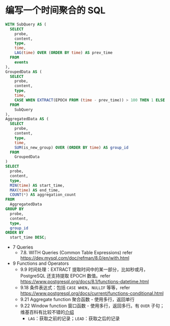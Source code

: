 # 编写一个时间聚合的 SQL

```sql
WITH SubQuery AS (
  SELECT
    probe,
    content,
    type,
    time,
    LAG(time) OVER (ORDER BY time) AS prev_time
  FROM
    events
),
GroupedData AS (
  SELECT
    probe,
    content,
    type,
    time,
    CASE WHEN EXTRACT(EPOCH FROM (time - prev_time)) > 100 THEN 1 ELSE 0 END AS is_new_group
  FROM
    SubQuery
),
AggregatedData AS (
  SELECT
    probe,
    content,
    type,
    time,
    SUM(is_new_group) OVER (ORDER BY time) AS group_id
  FROM
    GroupedData
)
SELECT
  probe,
  content,
  type,
  MIN(time) AS start_time,
  MAX(time) AS end_time,
  COUNT(*) AS aggregation_count
FROM
  AggregatedData
GROUP BY
  probe,
  content,
  type,
  group_id
ORDER BY
  start_time DESC;
```

- 7 Queries
    - 7.8. WITH Queries (Common Table Expressions) refer https://dev.mysql.com/doc/refman/8.0/en/with.html
- 9 Functions and Operators
    - 9.9 时间处理：EXTRACT 提取时间中的某一部分，比如秒或月，PostgreSQL 还支持提取 EPOCH 数值。refer https://www.postgresql.org/docs/8.1/functions-datetime.html
    - 9.18 条件表达式：包括 `CASE WHEN`，`NULLIF` 等等，refer https://www.postgresql.org/docs/current/functions-conditional.html
    - 9.21 Aggregate function 聚合函数 - 使用多行，返回单行
    - 9.22 Window function 窗口函数 - 使用多行，返回多行。有 `OVER` 子句；维基百科有比较不错的[介绍](https://en.wikipedia.org/wiki/Window_function_(SQL))
        - `LAG`：获取之前的记录；`LEAD`：获取之后的记录